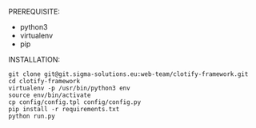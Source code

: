 PREREQUISITE:
- python3
- virtualenv
- pip


INSTALLATION:
```
git clone git@git.sigma-solutions.eu:web-team/clotify-framework.git
cd clotify-framework
virtualenv -p /usr/bin/python3 env
source env/bin/activate
cp config/config.tpl config/config.py
pip install -r requirements.txt  
python run.py  
```
